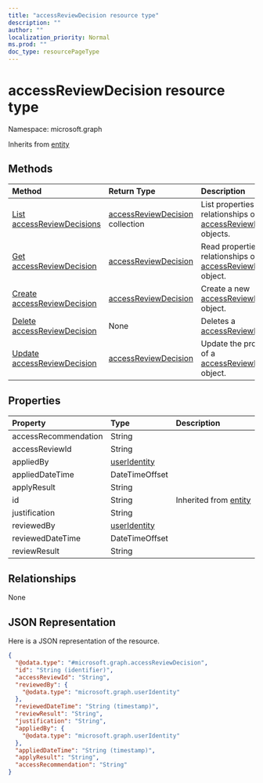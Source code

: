 ```yaml
---
title: "accessReviewDecision resource type"
description: ""
author: ""
localization_priority: Normal
ms.prod: ""
doc_type: resourcePageType
---
```


# accessReviewDecision resource type


Namespace: microsoft.graph




Inherits from [entity](../resources/entity.md)

## Methods
|Method|Return Type|Description|
|:---|:---|:---|
|[List accessReviewDecisions](../api/accessreviewdecision-list.md)|[accessReviewDecision](../resources/accessreviewdecision.md) collection|List properties and relationships of the [accessReviewDecision](../resources/accessreviewdecision.md) objects.|
|[Get accessReviewDecision](../api/accessreviewdecision-get.md)|[accessReviewDecision](../resources/accessreviewdecision.md)|Read properties and relationships of the [accessReviewDecision](../resources/accessreviewdecision.md) object.|
|[Create accessReviewDecision](../api/accessreviewdecision-post-accessreviewdecisions.md)|[accessReviewDecision](../resources/accessreviewdecision.md)|Create a new [accessReviewDecision](../resources/accessreviewdecision.md) object.|
|[Delete accessReviewDecision](../api/accessreviewdecision-delete.md)|None|Deletes a [accessReviewDecision](../resources/accessreviewdecision.md).|
|[Update accessReviewDecision](../api/accessreviewdecision-update.md)|[accessReviewDecision](../resources/accessreviewdecision.md)|Update the properties of a [accessReviewDecision](../resources/accessreviewdecision.md) object.|

## Properties
|Property|Type|Description|
|:---|:---|:---|
|accessRecommendation|String||
|accessReviewId|String||
|appliedBy|[userIdentity](../resources/useridentity.md)||
|appliedDateTime|DateTimeOffset||
|applyResult|String||
|id|String| Inherited from [entity](../resources/entity.md)|
|justification|String||
|reviewedBy|[userIdentity](../resources/useridentity.md)||
|reviewedDateTime|DateTimeOffset||
|reviewResult|String||

## Relationships
None

## JSON Representation
Here is a JSON representation of the resource.
<!-- {
  "blockType": "resource",
  "keyProperty": "id",
  "@odata.type": "microsoft.graph.accessReviewDecision",
  "baseType": "microsoft.graph.entity",
  "openType": true
}
-->
``` json
{
  "@odata.type": "#microsoft.graph.accessReviewDecision",
  "id": "String (identifier)",
  "accessReviewId": "String",
  "reviewedBy": {
    "@odata.type": "microsoft.graph.userIdentity"
  },
  "reviewedDateTime": "String (timestamp)",
  "reviewResult": "String",
  "justification": "String",
  "appliedBy": {
    "@odata.type": "microsoft.graph.userIdentity"
  },
  "appliedDateTime": "String (timestamp)",
  "applyResult": "String",
  "accessRecommendation": "String"
}
```

